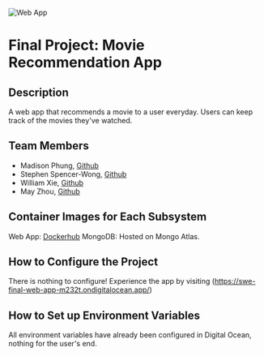 ![Web App](https://github.com/software-students-fall2024/5-final-yippee/actions/workflows/web-app.yaml/badge.svg)

# Final Project: Movie Recommendation App

## Description

A web app that recommends a movie to a user everyday. Users can keep track of the movies they've watched.

## Team Members

- Madison Phung, [Github](https://github.com/mkphung29)
- Stephen Spencer-Wong, [Github](https://github.com/StephenS2021)
- William Xie, [Github](https://github.com/seeyeh)
- May Zhou, [Github](https://github.com/zz4206)

## Container Images for Each Subsystem

Web App: [Dockerhub](https://hub.docker.com/r/teamyippee/web-app)
MongoDB: Hosted on Mongo Atlas.

## How to Configure the Project

There is nothing to configure! Experience the app by visiting (https://swe-final-web-app-m232t.ondigitalocean.app/)

## How to Set up Environment Variables

All environment variables have already been configured in Digital Ocean, nothing for the user's end.
